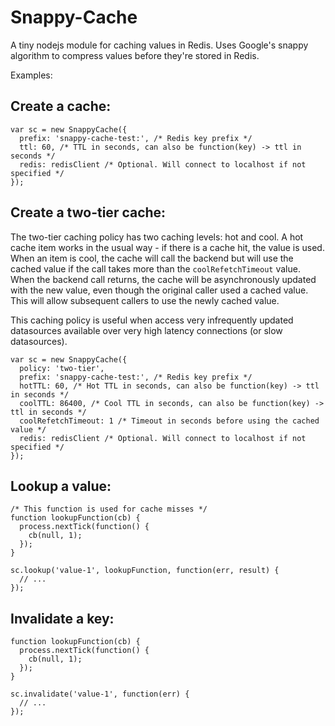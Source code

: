 Snappy-Cache
=================

A tiny nodejs module for caching values in Redis. Uses Google's snappy
algorithm to compress values before they're stored in Redis.

Examples:


Create a cache:
---------------

```
var sc = new SnappyCache({
  prefix: 'snappy-cache-test:', /* Redis key prefix */
  ttl: 60, /* TTL in seconds, can also be function(key) -> ttl in seconds */
  redis: redisClient /* Optional. Will connect to localhost if not specified */
});
```

Create a two-tier cache:
------------------------

The two-tier caching policy has two caching levels: hot and cool. A hot cache item works in the usual way - if there is a cache hit, the value is used. When an item is cool, the cache will call the backend but will use the cached value if the call takes more than the `coolRefetchTimeout` value. When the backend call returns, the cache will be asynchronously updated with the new value, even though the original caller used a cached value. This will allow subsequent callers to use the newly cached value.

This caching policy is useful when access very infrequently updated datasources available over very high latency connections (or slow datasources). 

```
var sc = new SnappyCache({
  policy: 'two-tier',
  prefix: 'snappy-cache-test:', /* Redis key prefix */
  hotTTL: 60, /* Hot TTL in seconds, can also be function(key) -> ttl in seconds */
  coolTTL: 86400, /* Cool TTL in seconds, can also be function(key) -> ttl in seconds */
  coolRefetchTimeout: 1 /* Timeout in seconds before using the cached value */
  redis: redisClient /* Optional. Will connect to localhost if not specified */
});
```

Lookup a value:
---------------
```
/* This function is used for cache misses */
function lookupFunction(cb) {
  process.nextTick(function() {
    cb(null, 1);
  });
}

sc.lookup('value-1', lookupFunction, function(err, result) {
  // ...
});
```

Invalidate a key:
-----------------

```
function lookupFunction(cb) {
  process.nextTick(function() {
    cb(null, 1);
  });
}

sc.invalidate('value-1', function(err) {
  // ...
});
```





